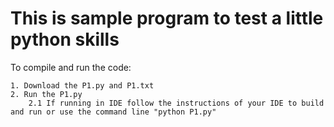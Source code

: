 # This is sample program to test a little python skills
To compile and run the code:

	1. Download the P1.py and P1.txt
	2. Run the P1.py
		2.1 If running in IDE follow the instructions of your IDE to build and run or use the command line "python P1.py"
